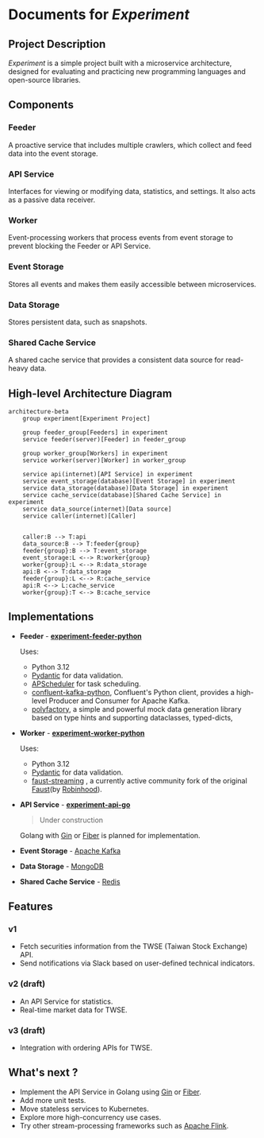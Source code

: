 # Documents for *Experiment*

## Project Description
*Experiment* is a simple project built with a microservice architecture, designed for evaluating and practicing new programming languages and open-source libraries.

## Components

### Feeder
A proactive service that includes multiple crawlers, which collect and feed data into the event storage.

### API Service
Interfaces for viewing or modifying data, statistics, and settings. It also acts as a passive data receiver.

### Worker
Event-processing workers that process events from event storage to prevent blocking the Feeder or API Service.

### Event Storage
Stores all events and makes them easily accessible between microservices.

### Data Storage
Stores persistent data, such as snapshots.

### Shared Cache Service
A shared cache service that provides a consistent data source for read-heavy data.

## High-level Architecture Diagram
```mermaid
architecture-beta
    group experiment[Experiment Project]

    group feeder_group[Feeders] in experiment
    service feeder(server)[Feeder] in feeder_group 

    group worker_group[Workers] in experiment
    service worker(server)[Worker] in worker_group

    service api(internet)[API Service] in experiment
    service event_storage(database)[Event Storage] in experiment
    service data_storage(database)[Data Storage] in experiment
    service cache_service(database)[Shared Cache Service] in experiment
    service data_source(internet)[Data source]
    service caller(internet)[Caller]
    

    caller:B --> T:api
    data_source:B --> T:feeder{group}
    feeder{group}:B --> T:event_storage
    event_storage:L <--> R:worker{group}
    worker{group}:L <--> R:data_storage
    api:B <--> T:data_storage
    feeder{group}:L <--> R:cache_service
    api:R <--> L:cache_service
    worker{group}:T <--> B:cache_service
```

## Implementations

- **Feeder** - [**experiment-feeder-python**](experiment-feeder-python)

    Uses:
    - Python 3.12
    - [Pydantic](https://docs.pydantic.dev/) for data validation.
    - [APScheduler](https://github.com/agronholm/apscheduler) for task scheduling.
    - [confluent-kafka-python](https://github.com/confluentinc/confluent-kafka-python), Confluent's Python client, provides a high-level Producer and Consumer for Apache Kafka.
    - [polyfactory](https://github.com/litestar-org/polyfactory), a simple and powerful mock data generation library based on type hints and supporting dataclasses, typed-dicts, 

- **Worker** - [**experiment-worker-python**](https://github.com/maxswu/experiment-worker-python)

    Uses:
    - Python 3.12
    - [Pydantic](https://docs.pydantic.dev/) for data validation.
    - [faust-streaming](https://github.com/faust-streaming/faust) , a currently active community fork of the original [Faust](https://github.com/robinhood/faust)(by [Robinhood](https://robinhood.com/)).

- **API Service** - [**experiment-api-go**](https://github.com/maxswu/experiment-api-go)

    > Under construction
    
    Golang with [Gin](https://github.com/gin-gonic/gin) or [Fiber](https://github.com/gofiber/fiber) is planned for implementation.

- **Event Storage** - [Apache Kafka](https://kafka.apache.org/)

- **Data Storage** - [MongoDB](https://www.mongodb.com/)

- **Shared Cache Service** - [Redis](https://redis.io/)

## Features

### v1
- Fetch securities information from the TWSE (Taiwan Stock Exchange) API.
- Send notifications via Slack based on user-defined technical indicators.

### v2 (draft)
- An API Service for statistics.
- Real-time market data for TWSE.

### v3 (draft)
- Integration with ordering APIs for TWSE.

## What's next ?

- Implement the API Service in Golang using [Gin](https://github.com/gin-gonic/gin) or [Fiber](https://github.com/gofiber/fiber).
- Add more unit tests.
- Move stateless services to Kubernetes.
- Explore more high-concurrency use cases.
- Try other stream-processing frameworks such as [Apache Flink](https://flink.apache.org/).
